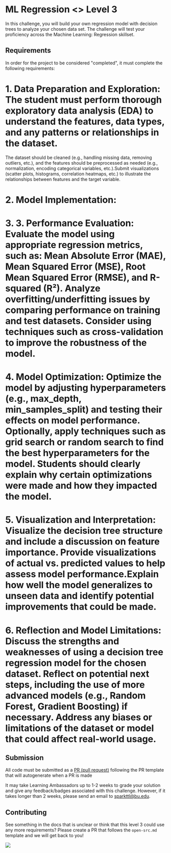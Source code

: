 # ML Regression <> Level 3

In this challenge, you will build your own regression model with decision trees to analyze your chosen data set. The challenge will test your proficiency across the Machine Learning: Regression skillset. 

## Requirements

In order for the project to be considered "completed", it must complete the following requirements:

# 1. Data Preparation and Exploration: The student must perform thorough exploratory data analysis (EDA) to understand the features, data types, and any patterns or relationships in the dataset.
The dataset should be cleaned (e.g., handling missing data, removing outliers, etc.), and the features should be preprocessed as needed (e.g., normalization, encoding categorical variables, etc.).Submit visualizations (scatter plots, histograms, correlation heatmaps, etc.) to illustrate the relationships between features and the target variable.
# 2. Model Implementation: 
# 3. 3. Performance Evaluation: Evaluate the model using appropriate regression metrics, such as: Mean Absolute Error (MAE), Mean Squared Error (MSE), Root Mean Squared Error (RMSE), and R-squared (R²). Analyze overfitting/underfitting issues by comparing performance on training and test datasets. Consider using techniques such as cross-validation to improve the robustness of the model.
# 4. Model Optimization: Optimize the model by adjusting hyperparameters (e.g., max_depth, min_samples_split) and testing their effects on model performance. Optionally, apply techniques such as grid search or random search to find the best hyperparameters for the model. Students should clearly explain why certain optimizations were made and how they impacted the model.
# 5. Visualization and Interpretation: Visualize the decision tree structure and include a discussion on feature importance. Provide visualizations of actual vs. predicted values to help assess model performance.Explain how well the model generalizes to unseen data and identify potential improvements that could be made.
# 6. Reflection and Model Limitations: Discuss the strengths and weaknesses of using a decision tree regression model for the chosen dataset. Reflect on potential next steps, including the use of more advanced models (e.g., Random Forest, Gradient Boosting) if necessary. Address any biases or limitations of the dataset or model that could affect real-world usage.

## Submission

All code must be submitted as a [PR (pull request)](https://docs.github.com/en/pull-requests/collaborating-with-pull-requests/proposing-changes-to-your-work-with-pull-requests/creating-a-pull-request#creating-the-pull-request) following the PR template that will autogenerate when a PR is made

It may take Learning Ambassadors up to 1-2 weeks to grade your solution and give any feedback/badges associated with this challenge. However, if it takes longer than 2 weeks, please send an email to sparkttl@bu.edu.

## Contributing

See something in the docs that is unclear or think that this level 3 could use any more requirements? Please create a PR that follows the `open-src.md` template and we will get back to you!

<a href="https://contrib.rocks">
  <img src="https://contrib.rocks/image?repo=BU-Spark-Learning-Ambassadors/paths-level3-template" />
</a>

<!-- PUT GOLD BADGE OF SKILL HERE -->
<!-- <div style="display: flex; align-items: center; justify-content: center;">
<img src="https://pngimg.com/d/gold_medal_PNG28.png" width='200'/>
</div> -->
